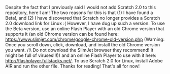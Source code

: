 Despite the fact that I previously said I would not add Scratch 2.0 to this repository, here I am! The two reasons for this is that (1) I have found a Beta!, and (2) I have discovered that Scratch no longer provides a Scratch 2.0 download link for Linux :( However, I have dug up such a version. To use the Beta version, use an online Flash Player with an old Chrome version that supports it (an old Chrome version can be found here: https://www.slimjet.com/chrome/google-chrome-old-version.php (Warning: Once you scroll down, click, download, and install the old Chrome version you want. /!\ Do not download the SlimJet browser they recommend! It might be full of viruses!!!)) and an online Flash Player to use with it here: http://flashplayer.fullstacks.net/. To use Scratch 2.0 for Linux, install Adobe AIR and run the other file. Thanks for reading! That's all for now!
